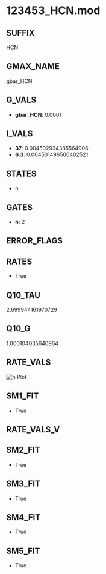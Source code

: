 # 123453_HCN.mod

## SUFFIX

HCN

## GMAX_NAME

gbar_HCN

## G_VALS

- **gbar_HCN**: 0.0001

## I_VALS

- **37**: 0.004502934385564906
- **6.3**: 0.004501496500402521

## STATES

- n

## GATES

- **n**: 2

## ERROR_FLAGS


## RATES

- True

## Q10_TAU

2.699944161970729

## Q10_G

1.000104035640964

## RATE_VALS

![n Plot](/Users/pbozelos/Dropbox/icg-Chai-Panos/supermodels/output_markdown_files/IH/123453_HCN.mod/images/n.png)

## SM1_FIT

- True

## RATE_VALS_V

## SM2_FIT

- True

## SM3_FIT

- True

## SM4_FIT

- True

## SM5_FIT

- True

